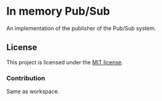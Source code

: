 # In memory Pub/Sub

An implementation of the publisher of the Pub/Sub system.

## License

This project is licensed under the [MIT license](LICENSE).

### Contribution

Same as workspace.
